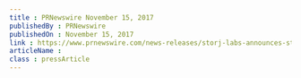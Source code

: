 ```yaml
---
title : PRNewswire November 15, 2017
publishedBy : PRNewswire
publishedOn : November 15, 2017
link : https://www.prnewswire.com/news-releases/storj-labs-announces-storj-tokens-now-listed-on-huobi-pro-exchange-for-trading-300556143.html
articleName : 
class : pressArticle
---
```

